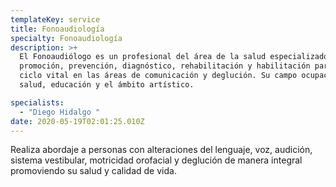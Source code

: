 ```yaml
---
templateKey: service
title: Fonoaudiología
specialty: Fonoaudiología
description: >+
  El Fonoaudiólogo es un profesional del área de la salud especializado en
  promoción, prevención, diagnóstico, rehabilitación y habilitación para todo el
  ciclo vital en las áreas de comunicación y deglución. Su campo ocupacional es
  salud, educación y el ámbito artístico.

specialists:
  - "Diego Hidalgo "
date: 2020-05-19T02:01:25.010Z
---
```

Realiza abordaje a personas con alteraciones del lenguaje, voz, audición, sistema vestibular, motricidad orofacial y deglución de manera integral promoviendo su salud y calidad de vida.
